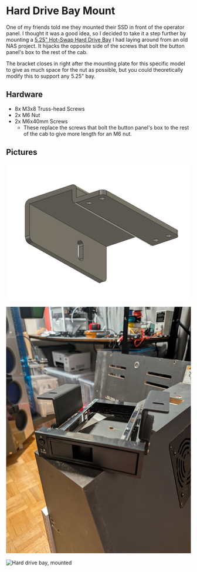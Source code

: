 # Hard Drive Bay Mount

One of my friends told me they mounted their SSD in front of the operator panel. I thought it was a good idea, so I decided to take it a step further by mounting a [5.25" Hot-Swap Hard Drive Bay](https://www.orico.cc/usmobile/product/detail/id/3645) I had laying around from an old NAS project. It hijacks the opposite side of the screws that bolt the button panel's box to the rest of the cab.

The bracket closes in right after the mounting plate for this specific model to give as much space for the nut as possible, but you could theoretically modify this to support any 5.25" bay. 

## Hardware

- 8x M3x8 Truss-head Screws
- 2x M6 Nut
- 2x M6x40mm Screws
  - These replace the screws that bolt the button panel's box to the rest of the cab to give more length for an M6 nut.

## Pictures

![Fusion 360 screenshot](pictures/hard-drive-bay-mount/screenshot.png)

![Hard drive bay, unmounted](pictures/hard-drive-bay-mount/unmounted.jpg)

![Hard drive bay, mounted](pictures/hard-drive-bay-mount/mounted.jpg)